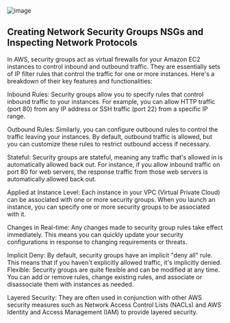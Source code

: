![image](https://github.com/PeterCodyLeon/Network-Security-Groups-NSGs-and-Inspecting-Network-Protocols/assets/161895166/a5afe7de-9790-4a27-8f73-2ad17f08249f)




 Creating Network Security Groups NSGs and Inspecting Network Protocols
-----------


In AWS, security groups act as virtual firewalls for your Amazon EC2 instances to control inbound and outbound traffic. They are essentially sets of IP filter rules that control the traffic for one or more instances. Here's a breakdown of their key features and functionalities:


Inbound Rules: Security groups allow you to specify rules that control inbound traffic to your instances. For example, you can allow HTTP traffic (port 80) from any IP address or SSH traffic (port 22) from a specific IP range.


Outbound Rules: Similarly, you can configure outbound rules to control the traffic leaving your instances. By default, outbound traffic is allowed, but you can customize these rules to restrict outbound access if necessary.


Stateful: Security groups are stateful, meaning any traffic that's allowed in is automatically allowed back out. For instance, if you allow inbound traffic on port 80 for web servers, the response traffic from those web servers is automatically allowed back out.


Applied at Instance Level: Each instance in your VPC (Virtual Private Cloud) can be associated with one or more security groups. When you launch an instance, you can specify one or more security groups to be associated with it.


Changes in Real-time: Any changes made to security group rules take effect immediately. This means you can quickly update your security configurations in response to changing requirements or threats.


Implicit Deny: By default, security groups have an implicit "deny all" rule. This means that if you haven't explicitly allowed traffic, it's implicitly denied.
Flexible: Security groups are quite flexible and can be modified at any time. You can add or remove rules, change existing rules, and associate or disassociate them with instances as needed.


Layered Security: They are often used in conjunction with other AWS security measures such as Network Access Control Lists (NACLs) and AWS Identity and Access Management (IAM) to provide layered security.
